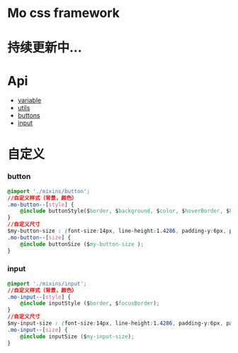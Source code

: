 # Mo css framework

# 持续更新中...

# Api

- [variable](http://www.kancloud.cn/smohan/mo-css/281486)
- [utils](http://www.kancloud.cn/smohan/mo-css/281475)
- [buttons](http://www.kancloud.cn/smohan/mo-css/281483)
- [input](http://www.kancloud.cn/smohan/mo-css/281484)

# 自定义

### button

``` css
@import './mixins/button';
//自定义样式（背景，颜色）
.mo-button--[style] {
    @include buttonStyle($border, $background, $color, $hoverBorder, $hoverBackground, $hoverColor);
}
//自定义尺寸
$my-button-size : (font-size:14px, line-height:1.4286, padding-y:6px, padding-x:16px) !default;
.mo-button--[size] {
    @include buttonSize ($my-button-size );
}
```

### input

``` css
@import './mixins/input';
//自定义样式（背景，颜色）
.mo-input--[style] {
    @include inputStyle ($border, $focusBorder);
}
//自定义尺寸
$my-input-size : (font-size:14px, line-height:1.4286, padding-y:6px, padding-x:16px) !default;
.mo-input--[size] {
    @include inputSize ($my-input-size);
}
```